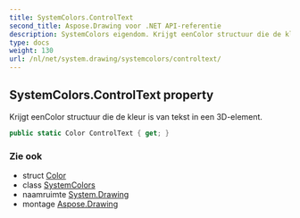 ```yaml
---
title: SystemColors.ControlText
second_title: Aspose.Drawing voor .NET API-referentie
description: SystemColors eigendom. Krijgt eenColor structuur die de kleur is van tekst in een 3Delement.
type: docs
weight: 130
url: /nl/net/system.drawing/systemcolors/controltext/
---
```

## SystemColors.ControlText property

Krijgt eenColor structuur die de kleur is van tekst in een 3D-element.

```csharp
public static Color ControlText { get; }
```

### Zie ook

* struct [Color](../../color/)
* class [SystemColors](../)
* naamruimte [System.Drawing](../../systemcolors/)
* montage [Aspose.Drawing](../../../)


